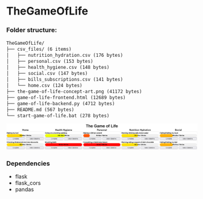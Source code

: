 # TheGameOfLife

### Folder structure:

```
TheGameOfLife/
├── csv_files/ (6 items)
│   ├── nutrition_hydration.csv (176 bytes)
│   ├── personal.csv (153 bytes)
│   ├── health_hygiene.csv (148 bytes)
│   ├── social.csv (147 bytes)
│   ├── bills_subscriptions.csv (141 bytes)
│   └── home.csv (124 bytes)
├── the-game-of-life-concept-art.png (41172 bytes)
├── game-of-life-frontend.html (12689 bytes)
├── game-of-life-backend.py (4712 bytes)
├── README.md (567 bytes)
└── start-game-of-life.bat (278 bytes)
```

![Screenshot of example dashboard](the-game-of-life-concept-art.png "Screenshot of example dashboard")

### Dependencies

- flask
- flask_cors
- pandas